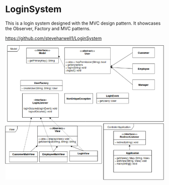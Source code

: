 # LoginSystem

This is a login system designed with the MVC design pattern. It showcases the Observer, Factory and MVC patterns.

https://github.com/steveharwell1/LoginSystem


![UML Diagram of this project](MVC.png)
